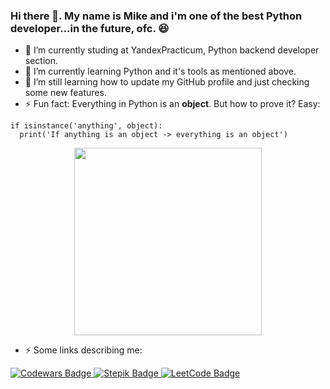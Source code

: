 ### Hi there 👋. My name is Mike and i'm one of the best Python developer...in the future, ofc. :satisfied:
- 🔭 I’m currently studing at YandexPracticum, Python backend developer section.
- 🌱 I’m currently learning Python and it's tools as mentioned above.
- 🤔 I’m still learning how to update my GitHub profile and just checking some new features.
- ⚡ Fun fact: Everything in Python is an **object**. But how to prove it? Easy:
```
if isinstance('anything', object):
  print('If anything is an object -> everything is an object')
```

<div id="header" align="center">
  <img src="https://media.giphy.com/media/VbAFrrDVGAvZu/giphy-downsized-large.gif" width="300"/>
</div>

- ⚡ Some links describing me:
<div id="badges">
  <a href="https://www.codewars.com/users/7IdE">
    <img src="https://img.shields.io/badge/Codewars-red?logo=codewars&logoColor=white" alt="Codewars Badge"/>
  </a>
  <a href="https://stepik.org/users/455582638">
    <img src="https://img.shields.io/badge/Stepik-black?logo=stepik&logoColor=white" alt="Stepik Badge"/>
  </a>
    <a href="https://leetcode.com/7IdE/">
    <img src="https://img.shields.io/badge/LeetCode-white?logo=leetcode&logoColor=orange" alt="LeetCode Badge"/>
  </a>
</div>

<!--
**IhateChoosingNickNames/IHateChoosingNickNames** is a ✨ _special_ ✨ repository because its `README.md` (this file) appears on your GitHub profile.

Here are some ideas to get you started:

- 🔭 I’m currently studing in YandexPracticum
- 🌱 I’m currently learning Python and it's tools
- 👯 I’m looking to collaborate on ...
- 🤔 I’m looking for help with ...
- 💬 Ask me about ...
- 📫 How to reach me: ...
- 😄 Pronouns: ...
- ⚡ Fun fact: ...
-->
